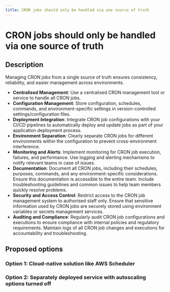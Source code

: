 ```yaml
---
title: CRON jobs should only be handled via one source of truth
---
```


# CRON jobs should only be handled via one source of truth

## Description

Managing CRON jobs from a single source of truth ensures consistency, reliability, and easier management across environments.

- **Centralised Management**: Use a centralised CRON management tool or service to handle all CRON jobs.
- **Configuration Management**: Store configuration, schedules, commands, and environment-specific settings in version-controlled settings/configuration files.
- **Deployment Integration**: Integrate CRON job configurations with your CI/CD pipelines to automatically deploy and update jobs as part of your application deployment process.
- **Environment Separation**: Clearly separate CRON jobs for different environments within the configuration to prevent cross-environment interference.
- **Monitoring and Alerts**: Implement monitoring for CRON job execution, failures, and performance. Use logging and alerting mechanisms to notify relevant teams in case of issues.
- **Documentation**: Document all CRON jobs, including their schedules, purposes, commands, and any environment-specific considerations. Ensure this documentation is accessible to the entire team. Include troubleshooting guidelines and common issues to help team members quickly resolve problems.
- **Security and Access Control**: Restrict access to the CRON job management system to authorised staff only. Ensure that sensitive information used by CRON jobs are securely stored using environment variables or secrets management services.
- **Auditing and Compliance**: Regularly audit CRON job configurations and executions to ensure compliance with internal policies and regulatory requirements. Maintain logs of all CRON job changes and executions for accountability and troubleshooting.

## Proposed options

### Option 1: Cloud-native solution like AWS Scheduler
### Option 2: Separately deployed service with autoscaling options turned off
